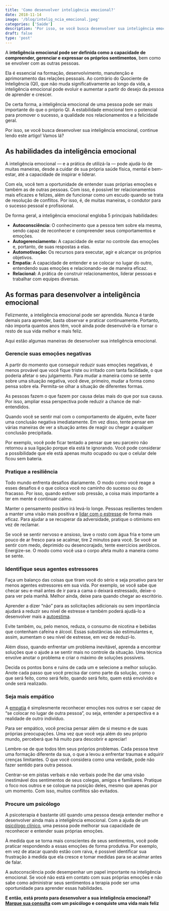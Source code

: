 ```yaml
---
title: 'Como desenvolver inteligência emocional?'
date: 2018-11-14
image: '/blog/intelig_ncia_emocional.jpeg'
categories: ['Saúde']
description: 'Por isso, se você busca desenvolver sua inteligência emocional, continue lendo este artigo! Vamos lá?'
draft: false
type: 'post'
---
```


A **inteligência emocional pode ser definida como a capacidade de compreender, gerenciar e expressar os próprios sentimentos**, bem como se envolver com as outras pessoas.

Ela é essencial na formação, desenvolvimento, manutenção e aprimoramento das relações pessoais. Ao contrário do Quociente de Inteligência (QI), que não muda significativamente ao longo da vida, a inteligência emocional pode evoluir e aumentar a partir do desejo da pessoa de aprender e crescer.

De certa forma, a inteligência emocional de uma pessoa pode ser mais importante do que o próprio QI. A estabilidade emocional tem o potencial para promover o sucesso, a qualidade nos relacionamentos e a felicidade geral.

Por isso, se você busca desenvolver sua inteligência emocional, continue lendo este artigo! Vamos lá?

## As habilidades da inteligência emocional

A inteligência emocional — e a prática de utilizá-la — pode ajudá-lo de muitas maneiras, desde a cuidar de sua própria saúde física, mental e bem-estar, até a capacidade de inspirar e liderar.

Com ela, você tem a oportunidade de entender suas próprias emoções e também as de outras pessoas. Com isso, é possível ter relacionamentos mais eficazes e felizes, além de funcionar como um escudo quando se trata de resolução de conflitos. Por isso, é, de muitas maneiras, o condutor para o sucesso pessoal e profissional.

De forma geral, a inteligência emocional engloba 5 principais habilidades:

- **Autoconsciência:** O conhecimento que a pessoa tem sobre ela mesma, sendo capaz de reconhecer e compreender seus comportamentos e emoções.
- **Autogerenciamento:** A capacidade de estar no controle das emoções e, portanto, de suas respostas a elas.
- **Automotivação:** Os recursos para executar, agir e alcançar os próprios objetivos.
- **Empatia:** A capacidade de entender e se colocar no lugar do outro, entendendo suas emoções e relacionando-se de maneira eficaz.
- **Relacional:** A prática de construir relacionamentos, liderar pessoas e trabalhar com equipes diversas.

## As formas para desenvolver a inteligência emocional

Felizmente, a inteligência emocional pode ser aprendida. Nunca é tarde demais para aprender, basta observar e praticar continuamente. Portanto, não importa quantos anos têm, você ainda pode desenvolvê-la e tornar o resto de sua vida melhor e mais feliz.

Aqui estão algumas maneiras de desenvolver sua inteligência emocional.

### Gerencie suas emoções negativas

A partir do momento que conseguir reduzir suas emoções negativas, é menos provável que você fique triste ou irritado com tanta facilidade, o que poderia afetar o seu julgamento. Para mudar a maneira como se sente sobre uma situação negativa, você deve, primeiro, mudar a forma como pensa sobre ela. Permita-se olhar a situação de diferentes formas.

As pessoas fazem o que fazem por causa delas mais do que por sua causa. Por isso, ampliar essa perspectiva pode reduzir a chance de mal-entendidos.

Quando você se sentir mal com o comportamento de alguém, evite fazer uma conclusão negativa imediatamente. Em vez disso, tente pensar em várias maneiras de ver a situação antes de reagir ou chegar a qualquer conclusão precipitada.

Por exemplo, você pode ficar tentado a pensar que seu parceiro não retornou a sua ligação porque ela está te ignorando. Você pode considerar a possibilidade que ele está apenas muito ocupado ou que o celular dele ficou sem bateria.

### Pratique a resiliência

Todo mundo enfrenta desafios diariamente. O modo como você reage a esses desafios é o que coloca você no caminho do sucesso ou do fracasso. Por isso, quando estiver sob pressão, a coisa mais importante a ter em mente é continuar calmo.

Manter o pensamento positivo irá levá-lo longe. Pessoas resilientes tendem a manter uma visão mais positiva e [lidar com o estresse](/5-maneiras-de-se-controlar-o-estresse/) de forma mais eficaz. Para ajudar a se recuperar da adversidade, pratique o otimismo em vez de reclamar.

Se você se sentir nervoso e ansioso, lave o rosto com água fria e tome um pouco de ar fresco para se acalmar, tire 2 minutos para você. Se você se sentir com medo, deprimido ou desencorajado, tente exercícios aeróbicos. Energize-se. O modo como você usa o corpo afeta muito a maneira como se sente.

### Identifique seus agentes estressores

Faça um balanço das coisas que tiram você do sério e seja proativo para ter menos agentes estressores em sua vida. Por exemplo, se você sabe que checar seu e-mail antes de ir para a cama o deixará estressado, deixe-o para ver pela manhã. Melhor ainda, deixe para quando chegar ao escritório.

Aprender a dizer “não” para as solicitações adicionais ou sem importância ajudará a reduzir seu nível de estresse e também poderá ajudá-lo a desenvolver mais a [autoestima](/como-aumentar-a-autoestima/).

Evite também, ou, pelo menos, reduza, o consumo de nicotina e bebidas que contenham cafeína e álcool. Essas substâncias são estimulantes e, assim, aumentam o seu nível de estresse, em vez de reduzi-lo.

Além disso, quando enfrentar um problema inevitável, aprenda a encontrar soluções que o ajude a se sentir mais no controle da situação. Uma técnica envolve anotar o problema e criar o máximo de soluções possíveis.

Decida os pontos bons e ruins de cada um e selecione a melhor solução. Anote cada passo que você precisa dar como parte da solução, como o que será feito, como será feito, quando será feito, quem está envolvido e onde será realizado.

### Seja mais empático

A [empatia](/empatia-voce-sabe-lidar-com-a-diversidade/) é simplesmente reconhecer emoções nos outros e ser capaz de “se colocar no lugar de outra pessoa”, ou seja, entender a perspectiva e a realidade de outro indivíduo.

Para ser empático, você precisa pensar além de si mesmo e de suas próprias preocupações. Uma vez que você veja além do seu próprio mundo, perceberá que há muito para descobrir e apreciar!

Lembre-se de que todos têm seus próprios problemas. Cada pessoa teve uma formação diferente da sua, o que a levou a enfrentar traumas e adquirir crenças limitantes. O que você considera como uma verdade, pode não fazer sentido para outra pessoa.

Centrar-se em pistas verbais e não verbais pode lhe dar uma visão inestimável dos sentimentos de seus colegas, amigos e familiares. Pratique o foco nos outros e se coloque na posição deles, mesmo que apenas por um momento. Com isso, muitos conflitos são evitados.

### Procure um psicólogo

A psicoterapia é bastante útil quando uma pessoa deseja entender melhor e desenvolver ainda mais a inteligência emocional. Com a ajuda de um [psicólogo clínico](/pra-que-serve-um-psicologo-clinico/), uma pessoa pode melhorar sua capacidade de reconhecer e entender suas próprias emoções.

À medida que se torna mais conscientes de seus sentimentos, você pode praticar respondendo a essas emoções de forma produtiva. Por exemplo, em vez de atacar quando estão com raiva, é possível identificar sua frustração à medida que ela cresce e tomar medidas para se acalmar antes de falar.

A autoconsciência pode desempenhar um papel importante na inteligência emocional. Se você não está em contato com suas próprias emoções e não sabe como administrar seus sentimentos a terapia pode ser uma oportunidade para aprender essas habilidades.

**E então, está pronto para desenvolver a sua inteligência emocional?** [**Marque sua consulta**](/contato/) **com um psicólogo e conquiste uma vida mais feliz**
